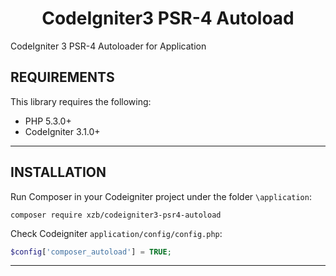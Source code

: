<p align="center">
    <h1 align="center">CodeIgniter3 PSR-4 Autoload</h1>
</p>

CodeIgniter 3 PSR-4 Autoloader for Application


REQUIREMENTS
------------

This library requires the following:

- PHP 5.3.0+
- CodeIgniter 3.1.0+

---


INSTALLATION
------------

Run Composer in your Codeigniter project under the folder `\application`:

    composer require xzb/codeigniter3-psr4-autoload
    
Check Codeigniter `application/config/config.php`:

```php
$config['composer_autoload'] = TRUE;
```

---